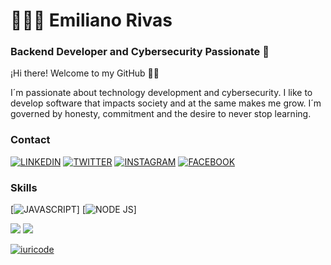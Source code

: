 # 👨🏽‍💻 Emiliano Rivas
### Backend Developer and Cybersecurity Passionate 👾

¡Hi there! Welcome to my GitHub 👋🏼

I´m passionate about technology development and cybersecurity. I like to develop software that impacts society and at the same makes me grow. I´m governed by honesty, commitment and the desire to never stop learning.

### Contact
[![LINKEDIN](https://img.shields.io/badge/LinkedIn-0077B5?style=for-the-badge&logo=linkedin&logoColor=white)](https://www.linkedin.com/in/emilianorivasmx/) [![TWITTER](https://img.shields.io/badge/Twitter-1DA1F2?style=for-the-badge&logo=twitter&logoColor=white)](https://twitter.com/EmilianoRivasMX) 
[![INSTAGRAM](https://img.shields.io/badge/Instagram-E4405F?style=for-the-badge&logo=instagram&logoColor=white)](https://instagram.com/EmilianoRivasMX) 
[![FACEBOOK](https://img.shields.io/badge/Facebook-1877F2?style=for-the-badge&logo=facebook&logoColor=white)](https://www.facebook.com/EmilianoRivasMX)


### Skills
[![JAVASCRIPT](https://img.shields.io/badge/JavaScript-F7DF1E?style=for-the-badge&logo=javascript&logoColor=black)] 
[![NODE JS](https://img.shields.io/badge/Node.js-43853D?style=for-the-badge&logo=node.js&logoColor=white)]

<img src="https://img.shields.io/badge/JavaScript-F7DF1E?style=for-the-badge&logo=javascript&logoColor=black" /> 
<img src="https://img.shields.io/badge/Node.js-43853D?style=for-the-badge&logo=node.js&logoColor=white" />

[![iuricode](https://github-readme-stats.vercel.app/api/top-langs/?username=EmilianoRivasMX&hide=html&layout=compact=true&theme=merko)](https://github.com/EmilianoRivasMX/)
